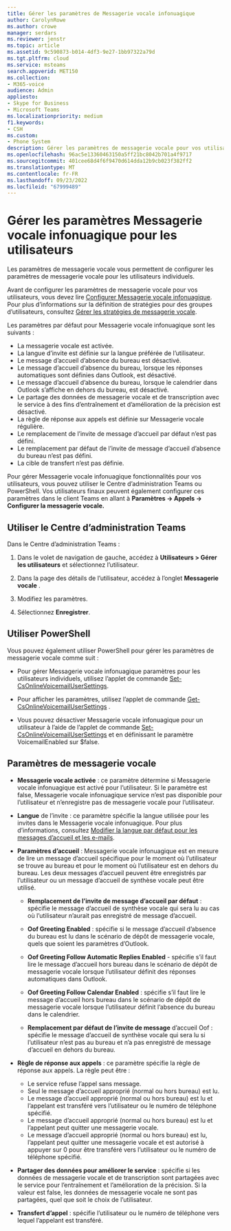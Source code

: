 ```yaml
---
title: Gérer les paramètres de Messagerie vocale infonuagique
author: CarolynRowe
ms.author: crowe
manager: serdars
ms.reviewer: jenstr
ms.topic: article
ms.assetid: 9c590873-b014-4df3-9e27-1bb97322a79d
ms.tgt.pltfrm: cloud
ms.service: msteams
search.appverid: MET150
ms.collection:
- M365-voice
audience: Admin
appliesto:
- Skype for Business
- Microsoft Teams
ms.localizationpriority: medium
f1.keywords:
- CSH
ms.custom:
- Phone System
description: Gérer les paramètres de messagerie vocale pour vos utilisateurs.
ms.openlocfilehash: 96ac5e13360463150a5ff21bc8042b701a4f9717
ms.sourcegitcommit: 401cee68d4f6f9470d614dda12b9cb023f382ff2
ms.translationtype: MT
ms.contentlocale: fr-FR
ms.lasthandoff: 09/23/2022
ms.locfileid: "67999489"
---
```

# <a name="manage-cloud-voicemail-settings-for-users"></a>Gérer les paramètres Messagerie vocale infonuagique pour les utilisateurs

Les paramètres de messagerie vocale vous permettent de configurer les paramètres de messagerie vocale pour les utilisateurs individuels.

Avant de configurer les paramètres de messagerie vocale pour vos utilisateurs, vous devez lire [Configurer Messagerie vocale infonuagique](set-up-phone-system-voicemail.md). Pour plus d’informations sur la définition de stratégies pour des groupes d’utilisateurs, consultez [Gérer les stratégies de messagerie vocale](manage-voicemail-policies.md).

Les paramètres par défaut pour Messagerie vocale infonuagique sont les suivants :

- La messagerie vocale est activée.
- La langue d’invite est définie sur la langue préférée de l’utilisateur.
- Le message d’accueil d’absence du bureau est désactivé.
- Le message d’accueil d’absence du bureau, lorsque les réponses automatiques sont définies dans Outlook, est désactivé.
- Le message d’accueil d’absence du bureau, lorsque le calendrier dans Outlook s’affiche en dehors du bureau, est désactivé.
- Le partage des données de messagerie vocale et de transcription avec le service à des fins d’entraînement et d’amélioration de la précision est désactivé.
- La règle de réponse aux appels est définie sur Messagerie vocale régulière.
- Le remplacement de l’invite de message d’accueil par défaut n’est pas défini.
- Le remplacement par défaut de l’invite de message d’accueil d’absence du bureau n’est pas défini.
- La cible de transfert n’est pas définie.


Pour gérer Messagerie vocale infonuagique fonctionnalités pour vos utilisateurs, vous pouvez utiliser le Centre d’administration Teams ou PowerShell. Vos utilisateurs finaux peuvent également configurer ces paramètres dans le client Teams en allant à **Paramètres -> Appels -> Configurer la messagerie vocale.**

## <a name="use-teams-admin-center"></a>Utiliser le Centre d’administration Teams

Dans le Centre d’administration Teams :

1.  Dans le volet de navigation de gauche, accédez à **Utilisateurs > Gérer les utilisateurs** et sélectionnez l’utilisateur.

2.  Dans la page des détails de l’utilisateur, accédez à l’onglet **Messagerie vocale** .

3.  Modifiez les paramètres.

4.  Sélectionnez **Enregistrer**.


## <a name="use-powershell"></a>Utiliser PowerShell

Vous pouvez également utiliser PowerShell pour gérer les paramètres de messagerie vocale comme suit :

- Pour gérer Messagerie vocale infonuagique paramètres pour les utilisateurs individuels, utilisez l’applet de commande [Set-CsOnlineVoicemailUserSettings](/powershell/module/skype/set-csonlinevoicemailusersettings). 

- Pour afficher les paramètres, utilisez l’applet de commande [Get-CsOnlineVoicemailUserSettings](/powershell/module/skype/get-csonlinevoicemailusersettings) .

- Vous pouvez désactiver Messagerie vocale infonuagique pour un utilisateur à l’aide de l’applet de commande [Set-CsOnlineVoicemailUserSettings](/powershell/module/skype/set-csonlinevoicemailusersettings) et en définissant le paramètre VoicemailEnabled sur $false. 

## <a name="voicemail-settings"></a>Paramètres de messagerie vocale

- **Messagerie vocale activée** : ce paramètre détermine si Messagerie vocale infonuagique est activé pour l’utilisateur. Si le paramètre est false, Messagerie vocale infonuagique service n’est pas disponible pour l’utilisateur et n’enregistre pas de messagerie vocale pour l’utilisateur.

- **Langue** de l’invite : ce paramètre spécifie la langue utilisée pour les invites dans le Messagerie vocale infonuagique. Pour plus d’informations, consultez [Modifier la langue par défaut pour les messages d’accueil et les e-mails](change-the-default-language-for-greetings-and-emails.md).

- **Paramètres d’accueil** : Messagerie vocale infonuagique est en mesure de lire un message d’accueil spécifique pour le moment où l’utilisateur se trouve au bureau et pour le moment où l’utilisateur est en dehors du bureau. Les deux messages d’accueil peuvent être enregistrés par l’utilisateur ou un message d’accueil de synthèse vocale peut être utilisé.

  - **Remplacement de l’invite de message d’accueil par défaut** : spécifie le message d’accueil de synthèse vocale qui sera lu au cas où l’utilisateur n’aurait pas enregistré de message d’accueil.

  - **Oof Greeting Enabled** : spécifie si le message d’accueil d’absence du bureau est lu dans le scénario de dépôt de messagerie vocale, quels que soient les paramètres d’Outlook.

  - **Oof Greeting Follow Automatic Replies Enabled** - spécifie s’il faut lire le message d’accueil hors bureau dans le scénario de dépôt de messagerie vocale lorsque l’utilisateur définit des réponses automatiques dans Outlook.

  - **Oof Greeting Follow Calendar Enabled** : spécifie s’il faut lire le message d’accueil hors bureau dans le scénario de dépôt de messagerie vocale lorsque l’utilisateur définit l’absence du bureau dans le calendrier.

  - **Remplacement par défaut de l’invite de message** d’accueil Oof : spécifie le message d’accueil de synthèse vocale qui sera lu si l’utilisateur n’est pas au bureau et n’a pas enregistré de message d’accueil en dehors du bureau.

- **Règle de réponse aux appels** : ce paramètre spécifie la règle de réponse aux appels. La règle peut être :
  - Le service refuse l’appel sans message.
  - Seul le message d’accueil approprié (normal ou hors bureau) est lu.
  - Le message d’accueil approprié (normal ou hors bureau) est lu et l’appelant est transféré vers l’utilisateur ou le numéro de téléphone spécifié.
  -  Le message d’accueil approprié (normal ou hors bureau) est lu et l’appelant peut quitter une messagerie vocale.
  - Le message d’accueil approprié (normal ou hors bureau) est lu, l’appelant peut quitter une messagerie vocale et est autorisé à appuyer sur 0 pour être transféré vers l’utilisateur ou le numéro de téléphone spécifié.

- **Partager des données pour améliorer le service** : spécifie si les données de messagerie vocale et de transcription sont partagées avec le service pour l’entraînement et l’amélioration de la précision. Si la valeur est false, les données de messagerie vocale ne sont pas partagées, quel que soit le choix de l’utilisateur.

- **Transfert d’appel** : spécifie l’utilisateur ou le numéro de téléphone vers lequel l’appelant est transféré.


